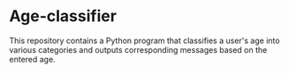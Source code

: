 # Age-classifier
This repository contains a Python program that classifies a user's age into various categories and outputs corresponding messages based on the entered age. 
